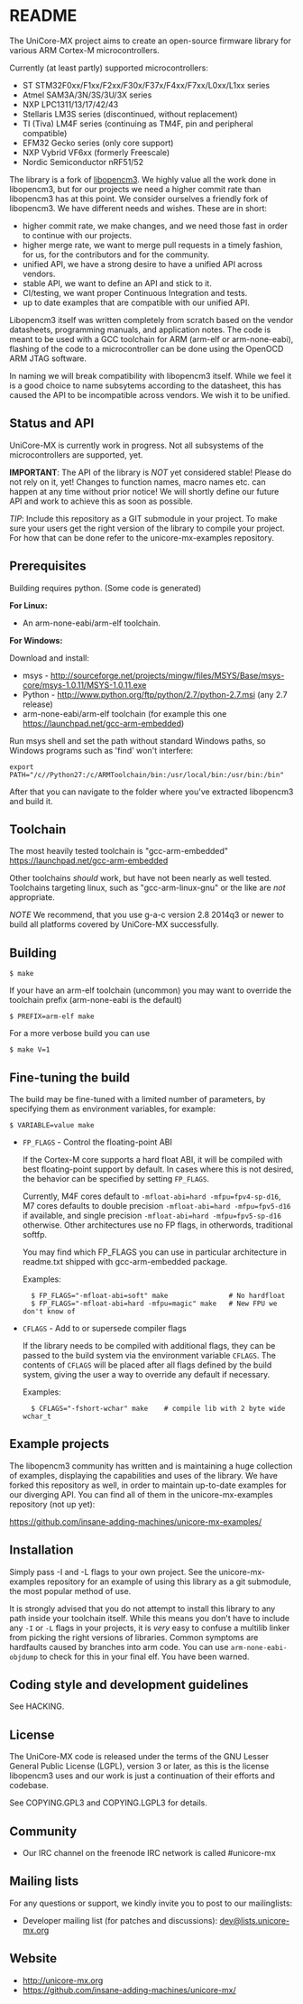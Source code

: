 README
=======

The UniCore-MX project aims to create an open-source firmware library for
various ARM Cortex-M microcontrollers.

Currently (at least partly) supported microcontrollers:

 - ST STM32F0xx/F1xx/F2xx/F30x/F37x/F4xx/F7xx/L0xx/L1xx series
 - Atmel SAM3A/3N/3S/3U/3X series
 - NXP LPC1311/13/17/42/43
 - Stellaris LM3S series (discontinued, without replacement)
 - TI (Tiva) LM4F series (continuing as TM4F, pin and peripheral compatible)
 - EFM32 Gecko series (only core support)
 - NXP Vybrid VF6xx (formerly Freescale)
 - Nordic Semiconductor nRF51/52

The library is a fork of [libopencm3](https://github.com/libopencm3/libopencm3).
We highly value all the work done in libopencm3, but for our projects we need a higher
commit rate than libopencm3 has at this point. We consider ourselves a friendly fork of
libopencm3. We have different needs and wishes. These are in short:

- higher commit rate, we make changes, and we need those fast in order to continue with our projects.
- higher merge rate, we want to merge pull requests in a timely fashion, for us,
  for the contributors and for the community.
- unified API, we have a strong desire to have a unified API across vendors.
- stable API, we want to define an API and stick to it.
- CI/testing, we want proper Continuous Integration and tests.
- up to date examples that are compatible with our unified API.

Libopencm3 itself was written completely from scratch based on the vendor datasheets,
programming manuals, and application notes. The code is meant to be used
with a GCC toolchain for ARM (arm-elf or arm-none-eabi), flashing of the
code to a microcontroller can be done using the OpenOCD ARM JTAG software.

In naming we will break compatibility with libopencm3 itself. While we feel it is a
good choice to name subsytems according to the datasheet, this has caused the API to be
incompatible across vendors. We wish it to be unified.


Status and API
--------------

UniCore-MX is currently work in progress. Not all subsystems
of the microcontrollers are supported, yet.

**IMPORTANT**: The API of the library is _NOT_ yet considered stable! Please do
           not rely on it, yet! Changes to function names, macro names etc.
           can happen at any time without prior notice! We will shortly define our future API
           and work to achieve this as soon as possible.

_TIP_: Include this repository as a GIT submodule in your project. To make sure
     your users get the right version of the library to compile your project.
     For how that can be done refer to the unicore-mx-examples repository.


Prerequisites
-------------

Building requires python. (Some code is generated)

**For Linux:**

 - An arm-none-eabi/arm-elf toolchain.

**For Windows:**

 Download and install:

 - msys - http://sourceforge.net/projects/mingw/files/MSYS/Base/msys-core/msys-1.0.11/MSYS-1.0.11.exe
 - Python - http://www.python.org/ftp/python/2.7/python-2.7.msi (any 2.7 release)
 - arm-none-eabi/arm-elf toolchain (for example this one https://launchpad.net/gcc-arm-embedded)

Run msys shell and set the path without standard Windows paths, so Windows programs such as 'find' won't interfere:

    export PATH="/c//Python27:/c/ARMToolchain/bin:/usr/local/bin:/usr/bin:/bin"

After that you can navigate to the folder where you've extracted libopencm3 and build it.


Toolchain
---------

The most heavily tested toolchain is "gcc-arm-embedded"
https://launchpad.net/gcc-arm-embedded

Other toolchains _should_ work, but have not been nearly as well tested.
Toolchains targeting linux, such as "gcc-arm-linux-gnu" or the like are
_not_ appropriate.

_NOTE_ We recommend, that you use g-a-c version 2.8 2014q3 or newer
to build all platforms covered by UniCore-MX successfully.


Building
--------

    $ make

If your have an arm-elf toolchain (uncommon) you may want to override the
toolchain prefix (arm-none-eabi is the default)

    $ PREFIX=arm-elf make

For a more verbose build you can use

    $ make V=1


Fine-tuning the build
---------------------

The build may be fine-tuned with a limited number of parameters, by specifying
them as environment variables, for example:

    $ VARIABLE=value make

* `FP_FLAGS` - Control the floating-point ABI

   If the Cortex-M core supports a hard float ABI, it will be compiled with
   best floating-point support by default. In cases where this is not desired, the
   behavior can be specified by setting `FP_FLAGS`.

   Currently, M4F cores default to `-mfloat-abi=hard -mfpu=fpv4-sp-d16`,
   M7 cores defaults to double precision `-mfloat-abi=hard -mfpu=fpv5-d16` if available,
   and single precision `-mfloat-abi=hard -mfpu=fpv5-sp-d16` otherwise.
   Other architectures use no FP flags, in otherwords, traditional softfp.

   You may find which FP_FLAGS you can use in particular architecture in readme.txt
   shipped with gcc-arm-embedded package.

   Examples:

        $ FP_FLAGS="-mfloat-abi=soft" make               # No hardfloat
        $ FP_FLAGS="-mfloat-abi=hard -mfpu=magic" make   # New FPU we don't know of

* `CFLAGS` - Add to or supersede compiler flags

   If the library needs to be compiled with additional flags, they can be
   passed to the build system via the environment variable `CFLAGS`. The
   contents of `CFLAGS` will be placed after all flags defined by the build
   system, giving the user a way to override any default if necessary.

   Examples:

        $ CFLAGS="-fshort-wchar" make    # compile lib with 2 byte wide wchar_t


Example projects
----------------

The libopencm3 community has written and is maintaining a huge collection of
examples, displaying the capabilities and uses of the library. We have forked this repository
as well, in order to maintain up-to-date examples for our diverging API.
You can find all of them in the unicore-mx-examples repository (not up yet):

https://github.com/insane-adding-machines/unicore-mx-examples/


Installation
------------

Simply pass -I and -L flags to your own project.  See the unicore-mx-examples
repository for an example of using this library as a git submodule, the most
popular method of use.

It is strongly advised that you do not attempt to install this library to any
path inside your toolchain itself.  While this means you don't have to include
any `-I` or `-L` flags in your projects, it is _very_ easy to confuse a multilib
linker from picking the right versions of libraries.  Common symptoms are
hardfaults caused by branches into arm code.  You can use `arm-none-eabi-objdump`
to check for this in your final elf.  You have been warned.


Coding style and development guidelines
---------------------------------------

See HACKING.


License
-------

The UniCore-MX code is released under the terms of the GNU Lesser General
Public License (LGPL), version 3 or later, as this is the license libopencm3 uses
and our work is just a continuation of their efforts and codebase.

See COPYING.GPL3 and COPYING.LGPL3 for details.


Community
---------

 * Our IRC channel on the freenode IRC network is called #unicore-mx


Mailing lists
-------------

For any questions or support, we kindly invite you to post to our mailinglists:

 * Developer mailing list (for patches and discussions):
   dev@lists.unicore-mx.org


Website
-------

 * http://unicore-mx.org
 * https://github.com/insane-adding-machines/unicore-mx/


